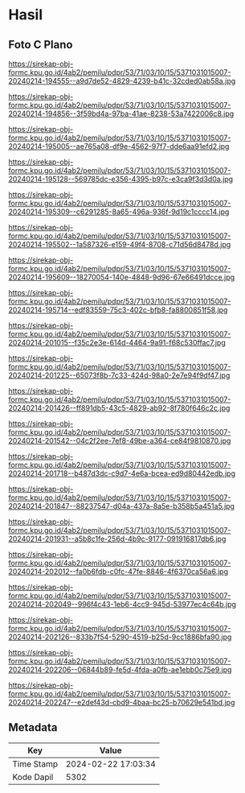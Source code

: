 # Hasil

## Foto C Plano

https://sirekap-obj-formc.kpu.go.id/4ab2/pemilu/pdpr/53/71/03/10/15/5371031015007-20240214-194555--a9d7de52-4829-4239-b41c-32cded0ab58a.jpg

https://sirekap-obj-formc.kpu.go.id/4ab2/pemilu/pdpr/53/71/03/10/15/5371031015007-20240214-194856--3f59bd4a-97ba-41ae-8238-53a7422006c8.jpg

https://sirekap-obj-formc.kpu.go.id/4ab2/pemilu/pdpr/53/71/03/10/15/5371031015007-20240214-195005--ae765a08-df9e-4562-97f7-dde6aa91efd2.jpg

https://sirekap-obj-formc.kpu.go.id/4ab2/pemilu/pdpr/53/71/03/10/15/5371031015007-20240214-195128--569785dc-e356-4395-b97c-e3ca9f3d3d0a.jpg

https://sirekap-obj-formc.kpu.go.id/4ab2/pemilu/pdpr/53/71/03/10/15/5371031015007-20240214-195309--c6291285-8a65-496a-936f-9d19c1cccc14.jpg

https://sirekap-obj-formc.kpu.go.id/4ab2/pemilu/pdpr/53/71/03/10/15/5371031015007-20240214-195502--1a587326-e159-49f4-8708-c71d56d8478d.jpg

https://sirekap-obj-formc.kpu.go.id/4ab2/pemilu/pdpr/53/71/03/10/15/5371031015007-20240214-195609--18270054-140e-4848-9d96-67e66491dcce.jpg

https://sirekap-obj-formc.kpu.go.id/4ab2/pemilu/pdpr/53/71/03/10/15/5371031015007-20240214-195714--edf83559-75c3-402c-bfb8-fa8800851f58.jpg

https://sirekap-obj-formc.kpu.go.id/4ab2/pemilu/pdpr/53/71/03/10/15/5371031015007-20240214-201015--f35c2e3e-614d-4464-9a91-f68c530ffac7.jpg

https://sirekap-obj-formc.kpu.go.id/4ab2/pemilu/pdpr/53/71/03/10/15/5371031015007-20240214-201225--65073f8b-7c33-424d-98a0-2e7e94f9df47.jpg

https://sirekap-obj-formc.kpu.go.id/4ab2/pemilu/pdpr/53/71/03/10/15/5371031015007-20240214-201426--ff891db5-43c5-4829-ab92-8f780f646c2c.jpg

https://sirekap-obj-formc.kpu.go.id/4ab2/pemilu/pdpr/53/71/03/10/15/5371031015007-20240214-201542--04c2f2ee-7ef8-49be-a364-ce84f9810870.jpg

https://sirekap-obj-formc.kpu.go.id/4ab2/pemilu/pdpr/53/71/03/10/15/5371031015007-20240214-201718--b487d3dc-c9d7-4e6a-bcea-ed9d80442edb.jpg

https://sirekap-obj-formc.kpu.go.id/4ab2/pemilu/pdpr/53/71/03/10/15/5371031015007-20240214-201847--88237547-d04a-437a-8a5e-b358b5a451a5.jpg

https://sirekap-obj-formc.kpu.go.id/4ab2/pemilu/pdpr/53/71/03/10/15/5371031015007-20240214-201931--a5b8c1fe-256d-4b9c-9177-091916817db6.jpg

https://sirekap-obj-formc.kpu.go.id/4ab2/pemilu/pdpr/53/71/03/10/15/5371031015007-20240214-202012--fa0b6fdb-c0fc-47fe-8846-4f6370ca56a6.jpg

https://sirekap-obj-formc.kpu.go.id/4ab2/pemilu/pdpr/53/71/03/10/15/5371031015007-20240214-202049--996f4c43-1eb6-4cc9-945d-53977ec4c64b.jpg

https://sirekap-obj-formc.kpu.go.id/4ab2/pemilu/pdpr/53/71/03/10/15/5371031015007-20240214-202126--833b7f54-5290-4519-b25d-9cc1886bfa90.jpg

https://sirekap-obj-formc.kpu.go.id/4ab2/pemilu/pdpr/53/71/03/10/15/5371031015007-20240214-202206--06844b89-fe5d-4fda-a0fb-ae1ebb0c75e9.jpg

https://sirekap-obj-formc.kpu.go.id/4ab2/pemilu/pdpr/53/71/03/10/15/5371031015007-20240214-202247--e2def43d-cbd9-4baa-bc25-b70629e541bd.jpg


## Metadata

| Key        | Value               |
| ---------- | ------------------- |
| Time Stamp | 2024-02-22 17:03:34 |
| Kode Dapil | 5302                |



